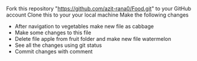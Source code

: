 Fork this repository "https://github.com/azit-rana0/Food.git" to your GitHub account 
Clone this to your your local machine
Make the following changes
- After navigation to vegetables make new file as cabbage
- Make some changes to this file
- Delete file apple from fruit folder and make new file watermelon
- See all the changes using git status
- Commit changes with comment
